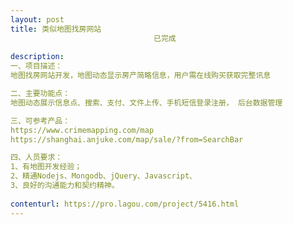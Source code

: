 ```yaml
---                
layout: post       
title: 类似地图找房网站
                                已完成
           
description: 
一、项目描述：
地图找房网站开发，地图动态显示房产简略信息，用户需在线购买获取完整讯息

二、主要功能点：
地图动态展示信息点、搜索、支付、文件上传、手机短信登录注册， 后台数据管理

三、可参考产品：
https://www.crimemapping.com/map
https://shanghai.anjuke.com/map/sale/?from=SearchBar

四、人员要求：
1、有地图开发经验；
2、精通Nodejs、Mongodb、jQuery、Javascript、
3、良好的沟通能力和契约精神。
     
contenturl: https://pro.lagou.com/project/5416.html      
---                 
```


